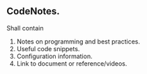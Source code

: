 ## CodeNotes.

Shall contain
1. Notes on programming and best practices.
2. Useful code snippets.
3. Configuration information.
4. Link to document or reference/videos.
